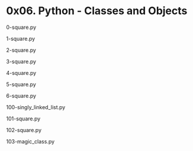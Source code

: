 # 0x06. Python - Classes and Objects

0-square.py

1-square.py

2-square.py

3-square.py

4-square.py

5-square.py

6-square.py

100-singly_linked_list.py

101-square.py

102-square.py

103-magic_class.py
